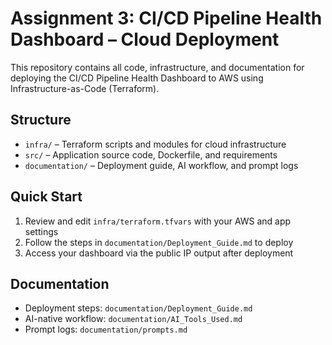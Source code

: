 # Assignment 3: CI/CD Pipeline Health Dashboard – Cloud Deployment

This repository contains all code, infrastructure, and documentation for deploying the CI/CD Pipeline Health Dashboard to AWS using Infrastructure-as-Code (Terraform).

## Structure
- `infra/` – Terraform scripts and modules for cloud infrastructure
- `src/` – Application source code, Dockerfile, and requirements
- `documentation/` – Deployment guide, AI workflow, and prompt logs

## Quick Start
1. Review and edit `infra/terraform.tfvars` with your AWS and app settings
2. Follow the steps in `documentation/Deployment_Guide.md` to deploy
3. Access your dashboard via the public IP output after deployment

## Documentation
- Deployment steps: `documentation/Deployment_Guide.md`
- AI-native workflow: `documentation/AI_Tools_Used.md`
- Prompt logs: `documentation/prompts.md`
